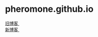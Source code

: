 # pheromone.github.io
   [ 旧博客 ]( https://www.cnblogs.com/shaoting/ )    <br/>
   [ 新博客 ]( https://zhoushaoting.com/ )    <br/>
